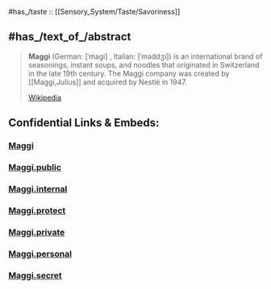 
#has_/taste :: [[Sensory_System/Taste/Savoriness]] 
## #has_/text_of_/abstract 

> **Maggi** (German: [ˈmaɡi] , Italian: [ˈmaddʒi]) is an international brand of seasonings, 
> instant soups, and noodles that originated in Switzerland in the late 19th century. 
> The Maggi company was created by [[Maggi,Julius]] and acquired by Nestlé in 1947.
>
> [Wikipedia](https://en.wikipedia.org/wiki/Maggi) 





## Confidential Links & Embeds: 

### [Maggi](/_Standards/bio/Medicine/Anatomy/Nervous_System/Maggi.md) 

### [Maggi.public](/_public/bio/Medicine/Anatomy/Nervous_System/Maggi.public.md) 

### [Maggi.internal](/_internal/bio/Medicine/Anatomy/Nervous_System/Maggi.internal.md) 

### [Maggi.protect](/_protect/bio/Medicine/Anatomy/Nervous_System/Maggi.protect.md) 

### [Maggi.private](/_private/bio/Medicine/Anatomy/Nervous_System/Maggi.private.md) 

### [Maggi.personal](/_personal/bio/Medicine/Anatomy/Nervous_System/Maggi.personal.md) 

### [Maggi.secret](/_secret/bio/Medicine/Anatomy/Nervous_System/Maggi.secret.md)

